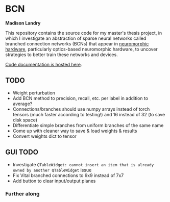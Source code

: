 # BCN

**Madison Landry**

This repository contains the source code for my master's thesis project, in which I investigate an abstraction of sparse neural networks called branched connection networks (BCNs) that appear in [neuromorphic hardware](https://en.wikipedia.org/wiki/Neuromorphic_engineering), particularly optics-based neuromorphic hardware, to uncover strategies to better train these networks and devices.

[Code documentation is hosted here](https://web.mit.edu/almonds/www/BCN/index.html).

<!-- ## Running locally

Follow [these instructions](https://pytorch.org/get-started/locally/) to install PyTorch locally; then install the requirements in `requirements.txt`. -->

## TODO

* Weight perturbation
* Add BCN method to precision, recall, etc. per label in addition to average?
* Connections/branches should use numpy arrays instead of torch tensors (much faster according to testing!) and 16 instead of 32 (to save disk space)
* Differentiate simple branches from uniform branches of the same name
* Come up with cleaner way to save & load weights & results
* Convert weights dict to tensor

## GUI TODO
* Investigate `QTableWidget: cannot insert an item that is already owned by another QTableWidget` issue
* Fix Vital branched connections to 9x9 instead of 7x7
* Add button to clear input/output planes

### Further along
